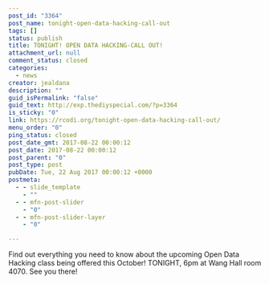 ```yaml
---
post_id: "3364"
post_name: tonight-open-data-hacking-call-out
tags: []
status: publish
title: TONIGHT! OPEN DATA HACKING-CALL OUT!
attachment_url: null
comment_status: closed
categories:
  - news
creator: jealdana
description: ""
guid_isPermalink: "false"
guid_text: http://exp.thediyspecial.com/?p=3364
is_sticky: "0"
link: https://rcodi.org/tonight-open-data-hacking-call-out/
menu_order: "0"
ping_status: closed
post_date_gmt: 2017-08-22 00:00:12
post_date: 2017-08-22 00:00:12
post_parent: "0"
post_type: post
pubDate: Tue, 22 Aug 2017 00:00:12 +0000
postmeta:
  - - slide_template
    - ""
  - - mfn-post-slider
    - "0"
  - - mfn-post-slider-layer
    - "0"

---
```

Find out everything you need to know about the upcoming Open Data Hacking class being offered this October! TONIGHT, 6pm at Wang Hall room 4070. See you there!
